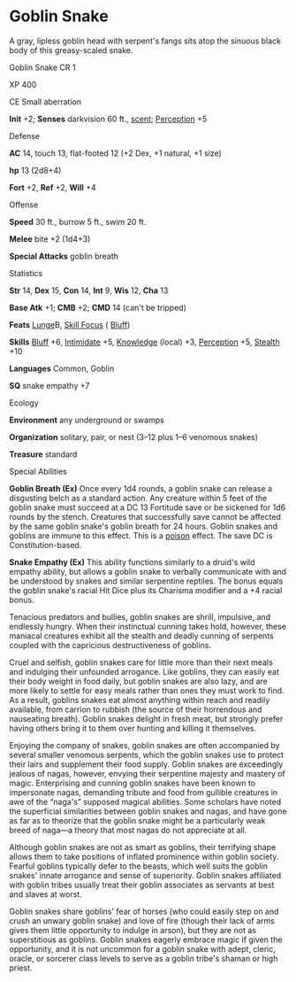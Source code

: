 # Goblin Snake

A gray, lipless goblin head with serpent's fangs sits atop the sinuous black body of this greasy-scaled snake.

Goblin Snake CR 1

XP 400

CE Small aberration

**Init** +2; **Senses** darkvision 60 ft., [scent](monsters/universalMonsterRules#_scent); [Perception](skills/perception#_perception) +5

Defense

**AC** 14, touch 13, flat-footed 12 (+2 Dex, +1 natural, +1 size)

**hp** 13 (2d8+4)

**Fort** +2, **Ref** +2, **Will** +4

Offense

**Speed** 30 ft., burrow 5 ft., swim 20 ft.

**Melee** bite +2 (1d4+3)

**Special Attacks** goblin breath

Statistics

**Str** 14, **Dex** 15, **Con** 14, **Int** 9, **Wis** 12, **Cha** 13

**Base Atk** +1; **CMB** +2; **CMD** 14 (can't be tripped)

**Feats** [Lunge](feats#_lunge)B, [Skill Focus](feats#_skill-focus) ( [Bluff](skills/bluff#_bluff))

**Skills** [Bluff](skills/bluff#_bluff) +6, [Intimidate](skills/intimidate#_intimidate) +5, [Knowledge](skills/knowledge#_knowledge) (local) +3, [Perception](skills/perception#_perception) +5, [Stealth](skills/stealth#_stealth) +10

**Languages** Common, Goblin

**SQ** snake empathy +7

Ecology

**Environment** any underground or swamps

**Organization** solitary, pair, or nest (3–12 plus 1–6 venomous snakes)

**Treasure** standard

Special Abilities

**Goblin Breath (Ex)** Once every 1d4 rounds, a goblin snake can release a disgusting belch as a standard action. Any creature within 5 feet of the goblin snake must succeed at a DC 13 Fortitude save or be sickened for 1d6 rounds by the stench. Creatures that successfully save cannot be affected by the same goblin snake's goblin breath for 24 hours. Goblin snakes and goblins are immune to this effect. This is a [poison](monsters/universalMonsterRules#_poison-(ex-or-su)) effect. The save DC is Constitution-based.

**Snake Empathy (Ex)** This ability functions similarly to a druid's wild empathy ability, but allows a goblin snake to verbally communicate with and be understood by snakes and similar serpentine reptiles. The bonus equals the goblin snake's racial Hit Dice plus its Charisma modifier and a +4 racial bonus.

Tenacious predators and bullies, goblin snakes are shrill, impulsive, and endlessly hungry. When their instinctual cunning takes hold, however, these maniacal creatures exhibit all the stealth and deadly cunning of serpents coupled with the capricious destructiveness of goblins.

Cruel and selfish, goblin snakes care for little more than their next meals and indulging their unfounded arrogance. Like goblins, they can easily eat their body weight in food daily, but goblin snakes are also lazy, and are more likely to settle for easy meals rather than ones they must work to find. As a result, goblins snakes eat almost anything within reach and readily available, from carrion to rubbish (the source of their horrendous and nauseating breath). Goblin snakes delight in fresh meat, but strongly prefer having others bring it to them over hunting and killing it themselves.

Enjoying the company of snakes, goblin snakes are often accompanied by several smaller venomous serpents, which the goblin snakes use to protect their lairs and supplement their food supply. Goblin snakes are exceedingly jealous of nagas, however, envying their serpentine majesty and mastery of magic. Enterprising and cunning goblin snakes have been known to impersonate nagas, demanding tribute and food from gullible creatures in awe of the “naga's” supposed magical abilities. Some scholars have noted the superficial similarities between goblin snakes and nagas, and have gone as far as to theorize that the goblin snake might be a particularly weak breed of naga—a theory that most nagas do not appreciate at all.

Although goblin snakes are not as smart as goblins, their terrifying shape allows them to take positions of inflated prominence within goblin society. Fearful goblins typically defer to the beasts, which well suits the goblin snakes' innate arrogance and sense of superiority. Goblin snakes affiliated with goblin tribes usually treat their goblin associates as servants at best and slaves at worst.

Goblin snakes share goblins' fear of horses (who could easily step on and crush an unwary goblin snake) and love of fire (though their lack of arms gives them little opportunity to indulge in arson), but they are not as superstitious as goblins. Goblin snakes eagerly embrace magic if given the opportunity, and it is not uncommon for a goblin snake with adept, cleric, oracle, or sorcerer class levels to serve as a goblin tribe's shaman or high priest.

